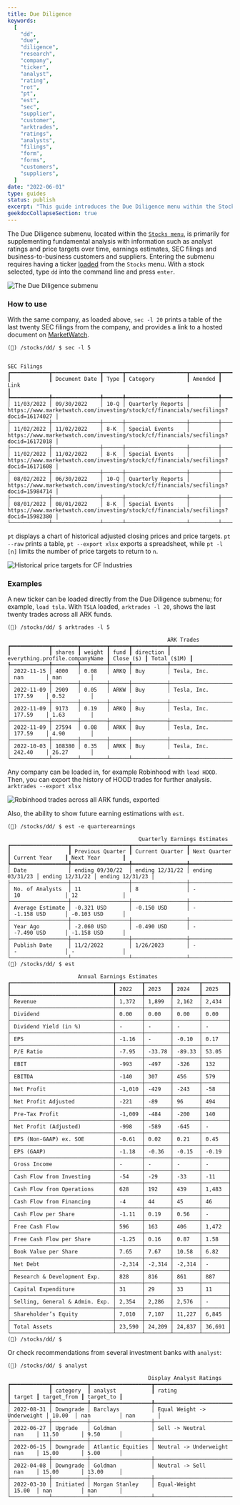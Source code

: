 ```yaml
---
title: Due Diligence
keywords:
  [
    "dd",
    "due",
    "diligence",
    "research",
    "company",
    "ticker",
    "analyst",
    "rating",
    "rot",
    "pt",
    "est",
    "sec",
    "supplier",
    "customer",
    "arktrades",
    "ratings",
    "analysts",
    "filings",
    "form",
    "forms",
    "customers",
    "suppliers",
  ]
date: "2022-06-01"
type: guides
status: publish
excerpt: "This guide introduces the Due Diligence menu within the Stocks menu, explains the features briefly, then provides examples."
geekdocCollapseSection: true
---
```


The Due Diligence submenu, located within the <a href="/terminal/guides/intros/stocks" target="_blank">`Stocks menu`</a>, is primarily for supplementing fundamental analysis with information such as analyst ratings and price targets over time, earnings estimates, SEC filings and business-to-business customers and suppliers. Entering the submenu requires having a ticker <a href="/terminal/reference/#explanation-of-commands" target="_blank">loaded</a> from the `Stocks` menu. With a stock selected, type `dd` into the command line and press `enter`.

![The Due Diligence submenu](https://user-images.githubusercontent.com/85772166/176110875-e23b0016-00a9-4fa0-b7e1-020a344c40ce.png)

### How to use

With the same company, as loaded above, `sec -l 20` prints a table of the last twenty SEC filings from the company, and provides a link to a hosted document on <a href="https://marketwatch.com" target="_blank">MarketWatch</a>.

```
(🦋) /stocks/dd/ $ sec -l 5

                                                                       SEC Filings
┏━━━━━━━━━━━━┳━━━━━━━━━━━━━━━┳━━━━━━┳━━━━━━━━━━━━━━━━━━━┳━━━━━━━━━┳━━━━━━━━━━━━━━━━━━━━━━━━━━━━━━━━━━━━━━━━━━━━━━━━━━━━━━━━━━━━━━━━━━━━━━━━━━━━━━━━━━━━━┓
┃            ┃ Document Date ┃ Type ┃ Category          ┃ Amended ┃ Link                                                                                ┃
┡━━━━━━━━━━━━╇━━━━━━━━━━━━━━━╇━━━━━━╇━━━━━━━━━━━━━━━━━━━╇━━━━━━━━━╇━━━━━━━━━━━━━━━━━━━━━━━━━━━━━━━━━━━━━━━━━━━━━━━━━━━━━━━━━━━━━━━━━━━━━━━━━━━━━━━━━━━━━┩
│ 11/03/2022 │ 09/30/2022    │ 10-Q │ Quarterly Reports │         │ https://www.marketwatch.com/investing/stock/cf/financials/secfilings?docid=16174027 │
├────────────┼───────────────┼──────┼───────────────────┼─────────┼─────────────────────────────────────────────────────────────────────────────────────┤
│ 11/02/2022 │ 11/02/2022    │ 8-K  │ Special Events    │         │ https://www.marketwatch.com/investing/stock/cf/financials/secfilings?docid=16172018 │
├────────────┼───────────────┼──────┼───────────────────┼─────────┼─────────────────────────────────────────────────────────────────────────────────────┤
│ 11/02/2022 │ 11/02/2022    │ 8-K  │ Special Events    │         │ https://www.marketwatch.com/investing/stock/cf/financials/secfilings?docid=16171608 │
├────────────┼───────────────┼──────┼───────────────────┼─────────┼─────────────────────────────────────────────────────────────────────────────────────┤
│ 08/02/2022 │ 06/30/2022    │ 10-Q │ Quarterly Reports │         │ https://www.marketwatch.com/investing/stock/cf/financials/secfilings?docid=15984714 │
├────────────┼───────────────┼──────┼───────────────────┼─────────┼─────────────────────────────────────────────────────────────────────────────────────┤
│ 08/01/2022 │ 08/01/2022    │ 8-K  │ Special Events    │         │ https://www.marketwatch.com/investing/stock/cf/financials/secfilings?docid=15982380 │
└────────────┴───────────────┴──────┴───────────────────┴─────────┴─────────────────────────────────────────────────────────────────────────────────────┘
```

`pt` displays a chart of historical adjusted closing prices and price targets. `pt --raw` prints a table, `pt --export xlsx` exports a spreadsheet, while `pt -l [n]` limits the number of price targets to return to `n`.

![Historical price targets for CF Industries](https://user-images.githubusercontent.com/85772166/176111207-4fe741a8-df49-4cbb-8216-94edebde77b7.png)

### Examples

A new ticker can be loaded directly from the Due Diligence submenu; for example, `load tsla`. With `TSLA` loaded, `arktrades -l 20`, shows the last twenty trades across all ARK funds.

```
(🦋) /stocks/dd/ $ arktrades -l 5

                                                  ARK Trades
┏━━━━━━━━━━━━┳━━━━━━━━┳━━━━━━━━┳━━━━━━┳━━━━━━━━━━━┳━━━━━━━━━━━━━━━━━━━━━━━━━━━━━━━━┳━━━━━━━━━━━┳━━━━━━━━━━━━━┓
┃            ┃ shares ┃ weight ┃ fund ┃ direction ┃ everything.profile.companyName ┃ Close ($) ┃ Total ($1M) ┃
┡━━━━━━━━━━━━╇━━━━━━━━╇━━━━━━━━╇━━━━━━╇━━━━━━━━━━━╇━━━━━━━━━━━━━━━━━━━━━━━━━━━━━━━━╇━━━━━━━━━━━╇━━━━━━━━━━━━━┩
│ 2022-11-15 │ 4000   │ 0.08   │ ARKQ │ Buy       │ Tesla, Inc.                    │ nan       │ nan         │
├────────────┼────────┼────────┼──────┼───────────┼────────────────────────────────┼───────────┼─────────────┤
│ 2022-11-09 │ 2909   │ 0.05   │ ARKW │ Buy       │ Tesla, Inc.                    │ 177.59    │ 0.52        │
├────────────┼────────┼────────┼──────┼───────────┼────────────────────────────────┼───────────┼─────────────┤
│ 2022-11-09 │ 9173   │ 0.19   │ ARKQ │ Buy       │ Tesla, Inc.                    │ 177.59    │ 1.63        │
├────────────┼────────┼────────┼──────┼───────────┼────────────────────────────────┼───────────┼─────────────┤
│ 2022-11-09 │ 27594  │ 0.08   │ ARKK │ Buy       │ Tesla, Inc.                    │ 177.59    │ 4.90        │
├────────────┼────────┼────────┼──────┼───────────┼────────────────────────────────┼───────────┼─────────────┤
│ 2022-10-03 │ 108380 │ 0.35   │ ARKK │ Buy       │ Tesla, Inc.                    │ 242.40    │ 26.27       │
└────────────┴────────┴────────┴──────┴───────────┴────────────────────────────────┴───────────┴─────────────┘
```

Any company can be loaded in, for example Robinhood with `load HOOD`. Then, you can export the history of HOOD trades for further analysis. `arktrades --export xlsx`

![Robinhood trades across all ARK funds, exported](https://user-images.githubusercontent.com/85772166/176111475-2ba12aca-c0ba-4eb4-9751-dbd09fdd384c.png)

Also, the ability to show future earning estimations with `est`.

```
(🦋) /stocks/dd/ $ est -e quarterearnings

                                         Quarterly Earnings Estimates
┏━━━━━━━━━━━━━━━━━━┳━━━━━━━━━━━━━━━━━━┳━━━━━━━━━━━━━━━━━┳━━━━━━━━━━━━━━━━━┳━━━━━━━━━━━━━━━━━┳━━━━━━━━━━━━━━━━━┓
┃                  ┃ Previous Quarter ┃ Current Quarter ┃ Next Quarter    ┃ Current Year    ┃ Next Year       ┃
┡━━━━━━━━━━━━━━━━━━╇━━━━━━━━━━━━━━━━━━╇━━━━━━━━━━━━━━━━━╇━━━━━━━━━━━━━━━━━╇━━━━━━━━━━━━━━━━━╇━━━━━━━━━━━━━━━━━┩
│ Date             │ ending 09/30/22  │ ending 12/31/22 │ ending 03/31/23 │ ending 12/31/22 │ ending 12/31/23 │
├──────────────────┼──────────────────┼─────────────────┼─────────────────┼─────────────────┼─────────────────┤
│ No. of Analysts  │ 11               │ 8               │ -               │ 10              │ 12              │
├──────────────────┼──────────────────┼─────────────────┼─────────────────┼─────────────────┼─────────────────┤
│ Average Estimate │ -0.321 USD       │ -0.150 USD      │ -               │ -1.158 USD      │ -0.103 USD      │
├──────────────────┼──────────────────┼─────────────────┼─────────────────┼─────────────────┼─────────────────┤
│ Year Ago         │ -2.060 USD       │ -0.490 USD      │ -               │ -7.490 USD      │ -1.158 USD      │
├──────────────────┼──────────────────┼─────────────────┼─────────────────┼─────────────────┼─────────────────┤
│ Publish Date     │ 11/2/2022        │ 1/26/2023       │ -               │ -               │ -               │
└──────────────────┴──────────────────┴─────────────────┴─────────────────┴─────────────────┴─────────────────┘
(🦋) /stocks/dd/ $ est

                      Annual Earnings Estimates
┏━━━━━━━━━━━━━━━━━━━━━━━━━━━━━━━━┳━━━━━━━━┳━━━━━━━━┳━━━━━━━━┳━━━━━━━━┓
┃                                ┃ 2022   ┃ 2023   ┃ 2024   ┃ 2025   ┃
┡━━━━━━━━━━━━━━━━━━━━━━━━━━━━━━━━╇━━━━━━━━╇━━━━━━━━╇━━━━━━━━╇━━━━━━━━┩
│ Revenue                        │ 1,372  │ 1,899  │ 2,162  │ 2,434  │
├────────────────────────────────┼────────┼────────┼────────┼────────┤
│ Dividend                       │ 0.00   │ 0.00   │ 0.00   │ 0.00   │
├────────────────────────────────┼────────┼────────┼────────┼────────┤
│ Dividend Yield (in %)          │ -      │ -      │ -      │ -      │
├────────────────────────────────┼────────┼────────┼────────┼────────┤
│ EPS                            │ -1.16  │ -      │ -0.10  │ 0.17   │
├────────────────────────────────┼────────┼────────┼────────┼────────┤
│ P/E Ratio                      │ -7.95  │ -33.78 │ -89.33 │ 53.05  │
├────────────────────────────────┼────────┼────────┼────────┼────────┤
│ EBIT                           │ -993   │ -497   │ -326   │ 132    │
├────────────────────────────────┼────────┼────────┼────────┼────────┤
│ EBITDA                         │ -140   │ 307    │ 456    │ 579    │
├────────────────────────────────┼────────┼────────┼────────┼────────┤
│ Net Profit                     │ -1,010 │ -429   │ -243   │ -58    │
├────────────────────────────────┼────────┼────────┼────────┼────────┤
│ Net Profit Adjusted            │ -221   │ -89    │ 96     │ 494    │
├────────────────────────────────┼────────┼────────┼────────┼────────┤
│ Pre-Tax Profit                 │ -1,009 │ -484   │ -200   │ 140    │
├────────────────────────────────┼────────┼────────┼────────┼────────┤
│ Net Profit (Adjusted)          │ -998   │ -589   │ -645   │ -      │
├────────────────────────────────┼────────┼────────┼────────┼────────┤
│ EPS (Non-GAAP) ex. SOE         │ -0.61  │ 0.02   │ 0.21   │ 0.45   │
├────────────────────────────────┼────────┼────────┼────────┼────────┤
│ EPS (GAAP)                     │ -1.18  │ -0.36  │ -0.15  │ -0.19  │
├────────────────────────────────┼────────┼────────┼────────┼────────┤
│ Gross Income                   │ -      │ -      │ -      │ -      │
├────────────────────────────────┼────────┼────────┼────────┼────────┤
│ Cash Flow from Investing       │ -54    │ -29    │ -33    │ -11    │
├────────────────────────────────┼────────┼────────┼────────┼────────┤
│ Cash Flow from Operations      │ 628    │ 192    │ 439    │ 1,483  │
├────────────────────────────────┼────────┼────────┼────────┼────────┤
│ Cash Flow from Financing       │ -4     │ 44     │ 45     │ 46     │
├────────────────────────────────┼────────┼────────┼────────┼────────┤
│ Cash Flow per Share            │ -1.11  │ 0.19   │ 0.56   │ -      │
├────────────────────────────────┼────────┼────────┼────────┼────────┤
│ Free Cash Flow                 │ 596    │ 163    │ 406    │ 1,472  │
├────────────────────────────────┼────────┼────────┼────────┼────────┤
│ Free Cash Flow per Share       │ -1.25  │ 0.16   │ 0.87   │ 1.58   │
├────────────────────────────────┼────────┼────────┼────────┼────────┤
│ Book Value per Share           │ 7.65   │ 7.67   │ 10.58  │ 6.82   │
├────────────────────────────────┼────────┼────────┼────────┼────────┤
│ Net Debt                       │ -2,314 │ -2,314 │ -2,314 │ -      │
├────────────────────────────────┼────────┼────────┼────────┼────────┤
│ Research & Development Exp.    │ 828    │ 816    │ 861    │ 887    │
├────────────────────────────────┼────────┼────────┼────────┼────────┤
│ Capital Expenditure            │ 31     │ 29     │ 33     │ 11     │
├────────────────────────────────┼────────┼────────┼────────┼────────┤
│ Selling, General & Admin. Exp. │ 2,354  │ 2,286  │ 2,576  │ -      │
├────────────────────────────────┼────────┼────────┼────────┼────────┤
│ Shareholder’s Equity           │ 7,010  │ 7,107  │ 11,227 │ 6,845  │
├────────────────────────────────┼────────┼────────┼────────┼────────┤
│ Total Assets                   │ 23,590 │ 24,209 │ 24,837 │ 36,691 │
└────────────────────────────────┴────────┴────────┴────────┴────────┘
(🦋) /stocks/dd/ $
```

Or check recommendations from several investment banks with `analyst`:

```
(🦋) /stocks/dd/ $ analyst

                                            Display Analyst Ratings
┏━━━━━━━━━━━━┳━━━━━━━━━━━┳━━━━━━━━━━━━━━━━━━━┳━━━━━━━━━━━━━━━━━━━━━━━━━━━━━┳━━━━━━━━┳━━━━━━━━━━━━━┳━━━━━━━━━━━┓
┃            ┃ category  ┃ analyst           ┃ rating                      ┃ target ┃ target_from ┃ target_to ┃
┡━━━━━━━━━━━━╇━━━━━━━━━━━╇━━━━━━━━━━━━━━━━━━━╇━━━━━━━━━━━━━━━━━━━━━━━━━━━━━╇━━━━━━━━╇━━━━━━━━━━━━━╇━━━━━━━━━━━┩
│ 2022-08-31 │ Downgrade │ Barclays          │ Equal Weight -> Underweight │ 10.00  │ nan         │ nan       │
├────────────┼───────────┼───────────────────┼─────────────────────────────┼────────┼─────────────┼───────────┤
│ 2022-06-27 │ Upgrade   │ Goldman           │ Sell -> Neutral             │ nan    │ 11.50       │ 9.50      │
├────────────┼───────────┼───────────────────┼─────────────────────────────┼────────┼─────────────┼───────────┤
│ 2022-06-15 │ Downgrade │ Atlantic Equities │ Neutral -> Underweight      │ nan    │ 15.00       │ 5.00      │
├────────────┼───────────┼───────────────────┼─────────────────────────────┼────────┼─────────────┼───────────┤
│ 2022-04-08 │ Downgrade │ Goldman           │ Neutral -> Sell             │ nan    │ 15.00       │ 13.00     │
├────────────┼───────────┼───────────────────┼─────────────────────────────┼────────┼─────────────┼───────────┤
│ 2022-03-30 │ Initiated │ Morgan Stanley    │ Equal-Weight                │ 15.00  │ nan         │ nan       │
└────────────┴───────────┴───────────────────┴─────────────────────────────┴────────┴─────────────┴───────────┘
```
